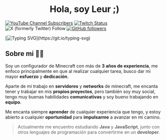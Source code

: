 <div align="center">
<h1 align="center">Hola, soy Leur ;)</h1>
</div>
<!-- <img src="https://i.imgur.com/z8DeLrl.jpg"> -->

[![YouTube Channel Subscribers](https://img.shields.io/youtube/channel/subscribers/UC1vR-imU678SJMLWGizWdAA?style=social)](https://www.youtube.com/@leurcraft?sub_confirmation=1)
[![Twitch Status](https://img.shields.io/twitch/status/leur?style=social)](https://www.twitch.tv/leur)
![X (formerly Twitter) Follow](https://img.shields.io/twitter/follow/Leur_)
[![GitHub followers](https://img.shields.io/github/followers/leurcraft?style=social)](https://github.com/Leurcraft)

[![Typing SVG](https://readme-typing-svg.demolab.com?font=Roboto+Mono&pause=1000&color=51FF73&vCenter=true&random=false&width=500&lines=El+configurador+perfecto+para+ti...)](https://git.io/typing-svg)

## Sobre mi 🙋‍♂️ 

Soy un configurador de Minecraft con más de **3 años de experiencia**, me enfoco principalmente en que al realizar cualquier tarea, busco dar mi mayor **esfuerzo** y **dedicación**.

Aparte de mi trabajo en **servidores** y **networks** de minecraft, me encanta tener y trabajar en mis **propios proyectos**, pero también soy muy social, tengo muy buenas habilidades **comunicativas** y soy bueno trabajando en **equipo**.

Me encanta siempre **aprender** de cualquier experiencia que tengo, y estoy abierto a cualquier **oportunidad** para **impulsarme** a avanzar en mi camino.

> Actualmente me encuentro estudiando **Java** y **JavaScript**, junto con otros lenguajes de programación para convertirme en un **developer**.
<br>
